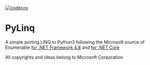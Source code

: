 [![codecov](https://codecov.io/gh/davidelettieri/py-linq/branch/master/graph/badge.svg)](https://codecov.io/gh/davidelettieri/py-linq)

# PyLinq
A simple porting LINQ to Python3 following the Microsoft source of Enumerable [for .NET Framework 4.8](https://referencesource.microsoft.com/#System.Core/System/Linq/Enumerable.cs) and [for .NET Core](https://github.com/dotnet/corefx/tree/master/src/System.Linq/src/System/Linq)

All copyrights and ideas belong to Microsoft Corporation
